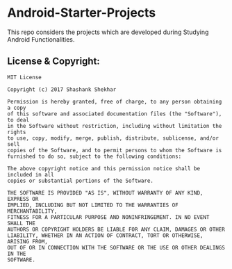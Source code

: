 # Android-Starter-Projects
This repo considers the projects which are developed during Studying Android Functionalities.


## License & Copyright:
    
    MIT License
    
    Copyright (c) 2017 Shashank Shekhar

    Permission is hereby granted, free of charge, to any person obtaining a copy
    of this software and associated documentation files (the "Software"), to deal
    in the Software without restriction, including without limitation the rights
    to use, copy, modify, merge, publish, distribute, sublicense, and/or sell
    copies of the Software, and to permit persons to whom the Software is 
    furnished to do so, subject to the following conditions:
    
    The above copyright notice and this permission notice shall be included in all
    copies or substantial portions of the Software.       
    
    THE SOFTWARE IS PROVIDED "AS IS", WITHOUT WARRANTY OF ANY KIND, EXPRESS OR 
    IMPLIED, INCLUDING BUT NOT LIMITED TO THE WARRANTIES OF MERCHANTABILITY,
    FITNESS FOR A PARTICULAR PURPOSE AND NONINFRINGEMENT. IN NO EVENT SHALL THE
    AUTHORS OR COPYRIGHT HOLDERS BE LIABLE FOR ANY CLAIM, DAMAGES OR OTHER
    LIABILITY, WHETHER IN AN ACTION OF CONTRACT, TORT OR OTHERWISE, ARISING FROM,
    OUT OF OR IN CONNECTION WITH THE SOFTWARE OR THE USE OR OTHER DEALINGS IN THE
    SOFTWARE.
